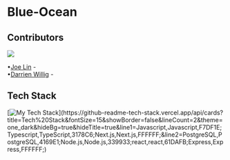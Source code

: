 # Blue-Ocean

## Contributors

<a href="https://github.com/RFE-2210-CoralSea/Blue-Ocean/graphs/contributors">
  <img src="https://contrib.rocks/image?repo=RFE-2210-CoralSea/Blue-Ocean" />
</a>

•[Joe Lin](https://github.com/joelinnn) - <br />
•[Darrien Willig](https://github.com/darrienwillig) - <br />

## Tech Stack

[![My Tech Stack](https://github-readme-tech-stack.vercel.app/api/cards?title=Tech%20Stack&fontSize=15&showBorder=false&lineCount=2&theme=one_dark&hideBg=true&hideTitle=true&line1=Javascript,Javascript,F7DF1E;Typescript,TypeScript,3178C6;Next.js,Next.js,FFFFFF;&line2=PostgreSQL,PostgreSQL,4169E1;Node.js,Node.js,339933;react,react,61DAFB;Express,Express,FFFFFF;)](https://github-readme-tech-stack.vercel.app/api/cards?title=Tech%20Stack&fontSize=15&showBorder=false&lineCount=2&theme=one_dark&hideBg=true&hideTitle=true&line1=Javascript,Javascript,F7DF1E;Typescript,TypeScript,3178C6;Next.js,Next.js,FFFFFF;&line2=PostgreSQL,PostgreSQL,4169E1;Node.js,Node.js,339933;react,react,61DAFB;Express,Express,FFFFFF;)
